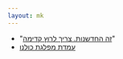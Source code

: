 ```yaml
---
layout: mk
---
```

* <i class="fa fa-newspaper-o"></i> "[זה החדשנות. צריך לרוץ קדימה](https://archive.today/U3a96#selection-3995.20-4003.28)"
* <i class="fa fa-newspaper-o"></i> [עמדת מפלגת כולנו](https://archive.today/gjQpX#selection-2833.2-2833.160)

